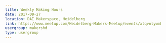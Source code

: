 ```yaml
---
title: Weekly Making Hours
date: 2017-09-27
location: DAI Makerspace, Heidelberg
link: https://www.meetup.com/Heidelberg-Makers-Meetup/events/xtqvnlywmbkc/
usergroup: makershd
type: usergroup
---
```

